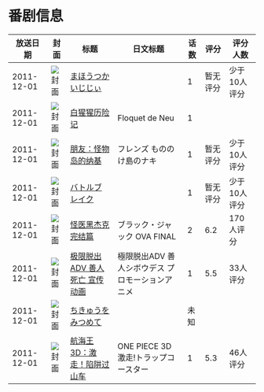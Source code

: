 # 番剧信息

|放送日期|封面|标题|日文标题|话数|评分|评分人数|
|---|---|---|---|---|---|---|
|2011-12-01|![封面](https://lain.bgm.tv/pic/cover/c/22/88/113281_0Rv0h.jpg)|[まほうつかいじじぃ](https://bangumi.tv/subject/113281)||1|暂无评分|少于10人评分|
|2011-12-01|![封面](https://lain.bgm.tv/pic/cover/c/ae/05/130785_1zGq8.jpg)|[白猩猩历险记](https://bangumi.tv/subject/130785)|Floquet de Neu|1|||
|2011-12-01|![封面](https://lain.bgm.tv/pic/cover/c/0a/0d/72268_8f8Aq.jpg)|[朋友：怪物岛的纳基](https://bangumi.tv/subject/72268)|フレンズ もののけ島のナキ|1|暂无评分|少于10人评分|
|2011-12-01|![封面](https://lain.bgm.tv/pic/cover/c/aa/df/137311_djkGh.jpg)|[バトルブレイク](https://bangumi.tv/subject/137311)||1|暂无评分|少于10人评分|
|2011-12-01|![封面](https://lain.bgm.tv/pic/cover/c/01/57/120067_c4L9u.jpg)|[怪医黑杰克 完结篇](https://bangumi.tv/subject/120067)|ブラック・ジャック OVA FINAL|2|6.2|170人评分|
|2011-12-01|![封面](https://lain.bgm.tv/pic/cover/c/36/e8/113002_m2QRJ.jpg)|[极限脱出ADV 善人死亡 宣传动画](https://bangumi.tv/subject/113002)|極限脱出ADV 善人シボウデス プロモーションアニメ|1|5.5|33人评分|
|2011-12-01|![封面](https://lain.bgm.tv/pic/cover/c/d8/ee/337297_7bVD4.jpg)|[ちきゅうをみつめて](https://bangumi.tv/subject/337297)||未知|||
|2011-12-01|![封面](https://lain.bgm.tv/pic/cover/c/e9/40/162047_Z9fxt.jpg)|[航海王3D：激走！陷阱过山车](https://bangumi.tv/subject/162047)|ONE PIECE 3D 激走!トラップコースター|1|5.3|46人评分|
